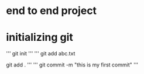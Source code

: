 # end to end  project
# initializing git
'''
git init
'''
'''
git add abc.txt

git add .
'''
'''
git commit -m "this is my first commit"
'''